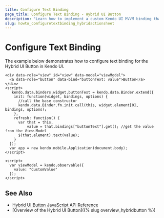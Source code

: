 ```yaml
---
title: Configure Text Binding
page_title: Configure Text Binding - Hybrid UI Button
description: "Learn how to implement a custom Kendo UI MVVM binding that sets the Hybrid UI Button's text in Kendo UI."
slug: howto_configuretextbinding_hybridactionsheet
---
```


# Configure Text Binding

The example below demonstrates how to configure text binding for the Hybrid UI Button in Kendo UI.



```dojo
<div data-role="view" id="view" data-model="viewModel">
  <a data-role="button" data-bind="buttonText: value">Button</a>
</div>
<script>
   kendo.data.binders.widget.buttonText = kendo.data.Binder.extend({
    init: function(widget, bindings, options) {
      //call the base constructor
      kendo.data.Binder.fn.init.call(this, widget.element[0], bindings, options);
    },
    refresh: function() {
      var that = this,
          value = that.bindings["buttonText"].get(); //get the value from the View-Model
      $(that.element).text(value);
    }
  });
  var app = new kendo.mobile.Application(document.body);
</script>

<script>
  var viewModel = kendo.observable({
    value: "CustomValue"
  });
</script>
```

## See Also

* [Hybrid UI Button JavaScript API Reference](/api/javascript/mobile/ui/button)
* [Overview of the Hybrid UI Button]({% slug overview_hybridbutton %})
